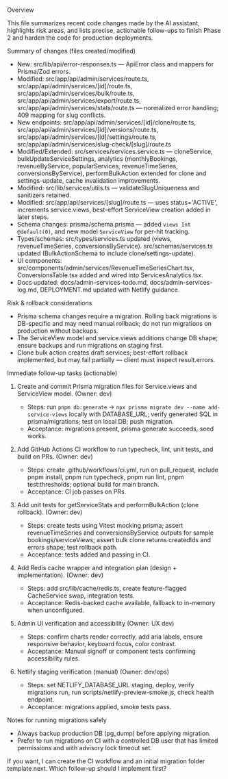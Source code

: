 Overview

This file summarizes recent code changes made by the AI assistant, highlights risk areas, and lists precise, actionable follow-ups to finish Phase 2 and harden the code for production deployments.

Summary of changes (files created/modified)
- New: src/lib/api/error-responses.ts — ApiError class and mappers for Prisma/Zod errors.
- Modified: src/app/api/admin/services/route.ts, src/app/api/admin/services/[id]/route.ts, src/app/api/admin/services/bulk/route.ts, src/app/api/admin/services/export/route.ts, src/app/api/admin/services/stats/route.ts — normalized error handling; 409 mapping for slug conflicts.
- New endpoints: src/app/api/admin/services/[id]/clone/route.ts, src/app/api/admin/services/[id]/versions/route.ts, src/app/api/admin/services/[id]/settings/route.ts, src/app/api/admin/services/slug-check/[slug]/route.ts
- Modified/Extended: src/services/services.service.ts — cloneService, bulkUpdateServiceSettings, analytics (monthlyBookings, revenueByService, popularServices, revenueTimeSeries, conversionsByService), performBulkAction extended for clone and settings-update, cache invalidation improvements.
- Modified: src/lib/services/utils.ts — validateSlugUniqueness and sanitizers retained.
- Modified: src/app/api/services/[slug]/route.ts — uses status='ACTIVE', increments service.views, best-effort ServiceView creation added in later steps.
- Schema changes: prisma/schema.prisma — added `views Int @default(0)`, and new model `ServiceView` for per-hit tracking.
- Types/schemas: src/types/services.ts updated (views, revenueTimeSeries, conversionsByService). src/schemas/services.ts updated (BulkActionSchema to include clone/settings-update).
- UI components: src/components/admin/services/RevenueTimeSeriesChart.tsx, ConversionsTable.tsx added and wired into ServicesAnalytics.tsx.
- Docs updated: docs/admin-services-todo.md, docs/admin-services-log.md, DEPLOYMENT.md updated with Netlify guidance.

Risk & rollback considerations
- Prisma schema changes require a migration. Rolling back migrations is DB-specific and may need manual rollback; do not run migrations on production without backups.
- The ServiceView model and service.views additions change DB shape; ensure backups and run migrations on staging first.
- Clone bulk action creates draft services; best-effort rollback implemented, but may fail partially — client must inspect result.errors.

Immediate follow-up tasks (actionable)
1) Create and commit Prisma migration files for Service.views and ServiceView model. (Owner: dev)
   - Steps: run `pnpm db:generate` -> `npx prisma migrate dev --name add-service-views` locally with DATABASE_URL; verify generated SQL in prisma/migrations; test on local DB; push migration.
   - Acceptance: migrations present, prisma generate succeeds, seed works.

2) Add GitHub Actions CI workflow to run typecheck, lint, unit tests, and build on PRs. (Owner: dev)
   - Steps: create .github/workflows/ci.yml, run on pull_request, include pnpm install, pnpm run typecheck, pnpm run lint, pnpm test:thresholds; optional build for main branch.
   - Acceptance: CI job passes on PRs.

3) Add unit tests for getServiceStats and performBulkAction (clone rollback). (Owner: dev)
   - Steps: create tests using Vitest mocking prisma; assert revenueTimeSeries and conversionsByService outputs for sample bookings/serviceViews; assert bulk clone returns createdIds and errors shape; test rollback path.
   - Acceptance: tests added and passing in CI.

4) Add Redis cache wrapper and integration plan (design + implementation). (Owner: dev)
   - Steps: add src/lib/cache/redis.ts, create feature-flagged CacheService swap, integration tests.
   - Acceptance: Redis-backed cache available, fallback to in-memory when unconfigured.

5) Admin UI verification and accessibility (Owner: UX dev)
   - Steps: confirm charts render correctly, add aria labels, ensure responsive behavior, keyboard focus, color contrast.
   - Acceptance: Manual signoff or component tests confirming accessibility rules.

6) Netlify staging verification (manual) (Owner: dev/ops)
   - Steps: set NETLIFY_DATABASE_URL staging, deploy, verify migrations run, run scripts/netlify-preview-smoke.js, check health endpoint.
   - Acceptance: migrations applied, smoke tests pass.

Notes for running migrations safely
- Always backup production DB (pg_dump) before applying migration.
- Prefer to run migrations on CI with a controlled DB user that has limited permissions and with advisory lock timeout set.

If you want, I can create the CI workflow and an initial migration folder template next. Which follow-up should I implement first?
